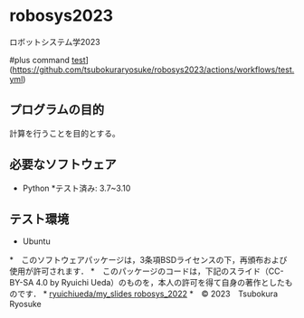 # robosys2023
ロボットシステム学2023

#plus command
[test](https://github.com/tsubokuraryosuke/robosys2023/actions/workflows/test.yml/badge.svg)](https://github.com/tsubokuraryosuke/robosys2023/actions/workflows/test.yml)

## プログラムの目的
計算を行うことを目的とする。

## 必要なソフトウェア
* Python
	*テスト済み: 3.7~3.10
## テスト環境
* Ubuntu

*　このソフトウェアパッケージは，3条項BSDライセンスの下，再頒布および使用が許可されます．
*　このパッケージのコードは，下記のスライド（CC-BY-SA 4.0 by Ryuichi Ueda）のものを，本人の許可を得て自身の著作としたものです．
      * [ryuichiueda/my_slides robosys_2022](https://github.com/ryuichiueda/my_slides/tree/master/robosys_2022)
*　© 2023　Tsubokura Ryosuke
